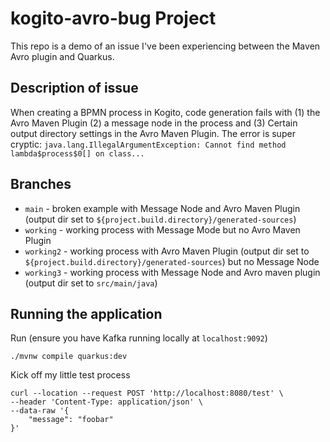 # kogito-avro-bug Project
This repo is a demo of an issue I've been experiencing between the Maven Avro plugin and Quarkus.

## Description of issue
When creating a BPMN process in Kogito, code generation fails with (1) the Avro Maven Plugin (2) a message node in the process
and (3) Certain output directory settings in the Avro Maven Plugin. 
The error is super cryptic: `java.lang.IllegalArgumentException: Cannot find method lambda$process$0[] on class...`

## Branches
- `main` - broken example with Message Node and Avro Maven Plugin (output dir set to `${project.build.directory}/generated-sources`)
- `working` - working process with Message Mode but no Avro Maven Plugin
- `working2` - working process with Avro Maven Plugin (output dir set to `${project.build.directory}/generated-sources`) but no Message Node
- `working3` - working process with Message Node and Avro maven plugin (output dir set to `src/main/java`)

## Running the application

Run (ensure you have Kafka running locally at `localhost:9092`)
```shell script
./mvnw compile quarkus:dev
```

Kick off my little test process
```shell
curl --location --request POST 'http://localhost:8080/test' \
--header 'Content-Type: application/json' \
--data-raw '{
	"message": "foobar"
}'
```
